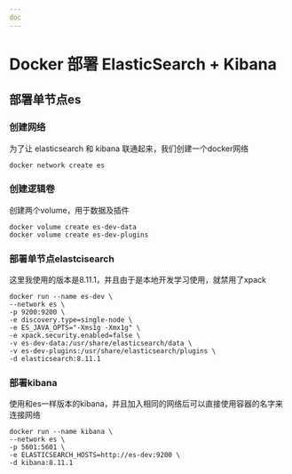 ```yaml
---
doc
---
```


# Docker 部署 ElasticSearch + Kibana

## 部署单节点es

### 创建网络

为了让 elasticsearch 和 kibana 联通起来，我们创建一个docker网络

```shell
docker network create es
```
### 创建逻辑卷

创建两个volume，用于数据及插件

```shell
docker volume create es-dev-data
docker volume create es-dev-plugins
```
### 部署单节点elastcisearch

这里我使用的版本是8.11.1，并且由于是本地开发学习使用，就禁用了xpack

```shell
docker run --name es-dev \
--network es \
-p 9200:9200 \
-e discovery.type=single-node \
-e ES_JAVA_OPTS="-Xms1g -Xmx1g" \
-e xpack.security.enabled=false \
-v es-dev-data:/usr/share/elasticsearch/data \
-v es-dev-plugins:/usr/share/elasticsearch/plugins \
-d elasticsearch:8.11.1
```

### 部署kibana

使用和es一样版本的kibana，并且加入相同的网络后可以直接使用容器的名字来连接网络

```shell
docker run --name kibana \
--network es \
-p 5601:5601 \
-e ELASTICSEARCH_HOSTS=http://es-dev:9200 \
-d kibana:8.11.1
```
